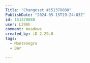 ```yaml
---
Title: "Changeset #151378080"
PublishDate: "2024-05-15T19:24:03Z"
id: 151378080
user: L29Ah
comment: meadows
created_by: iD 2.29.0
tags:
  - Montenegro
  - Bar

---
```

